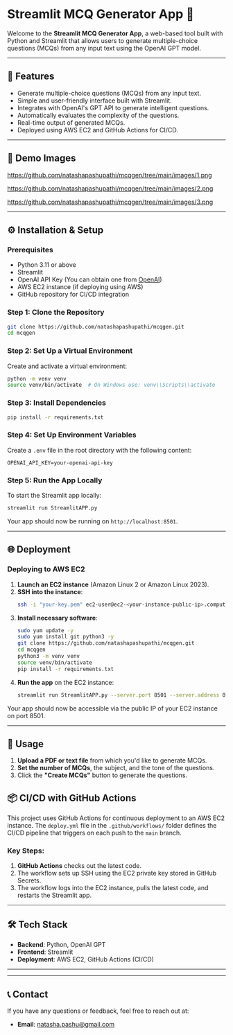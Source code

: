 # Streamlit MCQ Generator App 📝

Welcome to the **Streamlit MCQ Generator App**, a web-based tool built with Python and Streamlit that allows users to generate multiple-choice questions (MCQs) from any input text using the OpenAI GPT model.

---

## 🌟 Features

- Generate multiple-choice questions (MCQs) from any input text.
- Simple and user-friendly interface built with Streamlit.
- Integrates with OpenAI's GPT API to generate intelligent questions.
- Automatically evaluates the complexity of the questions.
- Real-time output of generated MCQs.
- Deployed using AWS EC2 and GitHub Actions for CI/CD.

---

## 🚀 Demo Images

https://github.com/natashapashupathi/mcqgen/tree/main/images/1.png

https://github.com/natashapashupathi/mcqgen/tree/main/images/2.png

https://github.com/natashapashupathi/mcqgen/tree/main/images/3.png


---

## ⚙️ Installation & Setup

### Prerequisites

- Python 3.11 or above
- Streamlit
- OpenAI API Key (You can obtain one from [OpenAI](https://beta.openai.com/signup/))
- AWS EC2 instance (if deploying using AWS)
- GitHub repository for CI/CD integration

### Step 1: Clone the Repository

```bash
git clone https://github.com/natashapashupathi/mcqgen.git
cd mcqgen
```

### Step 2: Set Up a Virtual Environment

Create and activate a virtual environment:

```bash
python -m venv venv
source venv/bin/activate  # On Windows use: venv\\Scripts\\activate
```

### Step 3: Install Dependencies

```bash
pip install -r requirements.txt
```

### Step 4: Set Up Environment Variables

Create a `.env` file in the root directory with the following content:

```plaintext
OPENAI_API_KEY=your-openai-api-key
```

### Step 5: Run the App Locally

To start the Streamlit app locally:

```bash
streamlit run StreamlitAPP.py
```

Your app should now be running on `http://localhost:8501`.

---

## 🌐 Deployment

### Deploying to AWS EC2

1. **Launch an EC2 instance** (Amazon Linux 2 or Amazon Linux 2023).
2. **SSH into the instance**:
   ```bash
   ssh -i "your-key.pem" ec2-user@ec2-<your-instance-public-ip>.compute-1.amazonaws.com
   ```
3. **Install necessary software**:
   ```bash
   sudo yum update -y
   sudo yum install git python3 -y
   git clone https://github.com/natashapashupathi/mcqgen.git
   cd mcqgen
   python3 -m venv venv
   source venv/bin/activate
   pip install -r requirements.txt
   ```
4. **Run the app** on the EC2 instance:
   ```bash
   streamlit run StreamlitAPP.py --server.port 8501 --server.address 0.0.0.0
   ```

Your app should now be accessible via the public IP of your EC2 instance on port 8501.

---

## 📖 Usage

1. **Upload a PDF or text file** from which you'd like to generate MCQs.
2. **Set the number of MCQs**, the subject, and the tone of the questions.
3. Click the **"Create MCQs"** button to generate the questions.


## 📦 CI/CD with GitHub Actions

This project uses GitHub Actions for continuous deployment to an AWS EC2 instance. The `deploy.yml` file in the `.github/workflows/` folder defines the CI/CD pipeline that triggers on each push to the `main` branch.

### Key Steps:
1. **GitHub Actions** checks out the latest code.
2. The workflow sets up SSH using the EC2 private key stored in GitHub Secrets.
3. The workflow logs into the EC2 instance, pulls the latest code, and restarts the Streamlit app.

---

## 🛠️ Tech Stack

- **Backend**: Python, OpenAI GPT
- **Frontend**: Streamlit
- **Deployment**: AWS EC2, GitHub Actions (CI/CD)

---

---

## 📞 Contact

If you have any questions or feedback, feel free to reach out at:

- **Email**: natasha.pashu@gmail.com


